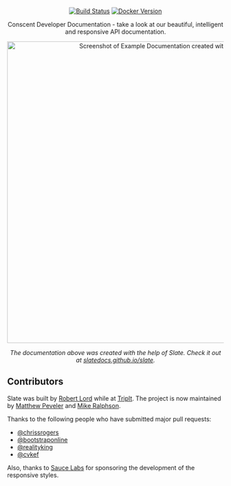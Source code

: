 <!-- DEPLOYMENT INSTRUCTIONS
To Deploy any changes - Make the changes in the master branch, commit them and push to the repository and wait for all the tests to pass. Then run the './deploy.sh' command from your local terminal and go to the Docs Link to see the changes.  -->

<p align="center">
  <!-- <img src="https://raw.githubusercontent.com/slatedocs/img/main/logo-slate.png" alt="Slate: API Documentation Generator" width="226"> -->
  <br>
  <a href="https://github.com/slatedocs/slate/actions?query=workflow%3ABuild+branch%3Amain"><img src="https://github.com/slatedocs/slate/workflows/Build/badge.svg?branch=main" alt="Build Status"></a>
  <a href="https://hub.docker.com/r/slatedocs/slate"><img src="https://img.shields.io/docker/v/slatedocs/slate?sort=semver" alt="Docker Version" /></a>
</p>

<p align="center">Conscent Developer Documentation - take a look at our beautiful, intelligent and responsive API documentation.</p>

<p align="center"><img src="https://raw.githubusercontent.com/slatedocs/img/main/screenshot-slate.png" width=700 alt="Screenshot of Example Documentation created with Slate"></p>

<p align="center"><em>The documentation above was created with the help of Slate. Check it out at <a href="https://slatedocs.github.io/slate">slatedocs.github.io/slate</a>.</em></p>


Contributors
--------------------

Slate was built by [Robert Lord](https://lord.io) while at [TripIt](https://www.tripit.com/). The project is now maintained by [Matthew Peveler](https://github.com/MasterOdin) and [Mike Ralphson](https://github.com/MikeRalphson).

Thanks to the following people who have submitted major pull requests:

- [@chrissrogers](https://github.com/chrissrogers)
- [@bootstraponline](https://github.com/bootstraponline)
- [@realityking](https://github.com/realityking)
- [@cvkef](https://github.com/cvkef)

Also, thanks to [Sauce Labs](http://saucelabs.com) for sponsoring the development of the responsive styles.
